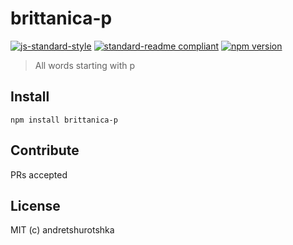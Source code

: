 # brittanica-p

[![js-standard-style](https://img.shields.io/badge/code%20style-standard-brightgreen.svg?style=flat-square)](http://standardjs.com/)
[![standard-readme compliant](https://img.shields.io/badge/standard--readme-OK-green.svg?style=flat-square)](https://github.com/RichardLitt/standard-readme)
[![npm version](https://img.shields.io/npm/v/brittanica-p.svg?style=flat-square)](https://badge.fury.io/js/brittanica-p)

> All words starting with p

## Install
```
npm install brittanica-p
```

## Contribute

PRs accepted

## License

MIT (c) andretshurotshka
